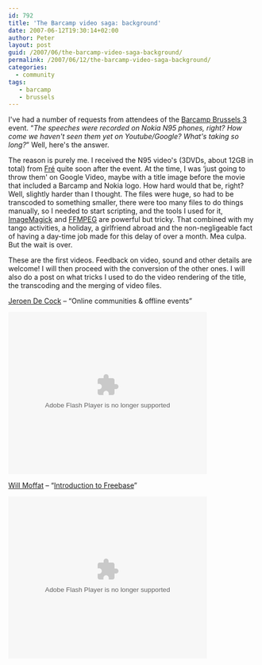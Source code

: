 ```yaml
---
id: 792
title: 'The Barcamp video saga: background'
date: 2007-06-12T19:30:14+02:00
author: Peter
layout: post
guid: /2007/06/the-barcamp-video-saga-background/
permalink: /2007/06/12/the-barcamp-video-saga-background/
categories:
  - community
tags:
   - barcamp
   - brussels
---
```

I've had a number of requests from attendees of the [Barcamp Brussels 3](http://barcamp.forret.com/) event. &#8220;_The speeches were recorded on Nokia N95 phones, right? How come we haven't seen them yet on Youtube/Google? What's taking so long?_&#8221; Well, here's the answer.

The reason is purely me. I received the N95 video's (3DVDs, about 12GB in total) from [Fré](http://www.druppels.be) quite soon after the event. At the time, I was &#8216;just going to throw them' on Google Video, maybe with a title image before the movie that included a Barcamp and Nokia logo. How hard would that be, right? Well, slightly harder than I thought. The files were huge, so had to be transcoded to something smaller, there were too many files to do things manually, so I needed to start scripting, and the tools I used for it, [ImageMagick](http://www.imagemagick.org) and [FFMPEG](http://ffmpeg.mplayerhq.hu/) are powerful but tricky. That combined with my tango activities, a holiday, a girlfriend abroad and the non-negligeable fact of having a day-time job made for this delay of over a month. Mea culpa. But the wait is over.

These are the first videos. Feedback on video, sound and other details are welcome! I will then proceed with the conversion of the other ones. I will also do a post on what tricks I used to do the video rendering of the title, the transcoding and the merging of video files.

[Jeroen De Cock](http://www.carreconfiture.be/meneertjeconfituur/) &#8211; &#8220;Online communities & offline events&#8221;  


<embed style="width:400px; height:326px;" id="VideoPlayback" type="application/x-shockwave-flash" src="http://video.google.com/googleplayer.swf?docId=-2591296822346380965&#038;hl=nl" flashvars="">
</embed>

[Will Moffat](http://hamstersoup.wordpress.com) &#8211; &#8220;[Introduction to Freebase](http://hamstersoup.wordpress.com/2007/05/05/barcamp-brussels-my-freebase-talk/)&#8221;  


<embed style="width:400px; height:326px;" id="VideoPlayback" type="application/x-shockwave-flash" src="http://video.google.com/googleplayer.swf?docId=-6855326294452811605&#038;hl=nl" flashvars="">
</embed>